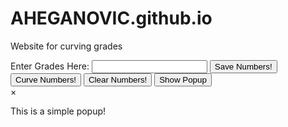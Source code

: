 # AHEGANOVIC.github.io
Website for curving grades

<html>
<head>
    <label for="Name">Enter Grades Here:</label>
    <input type="text" id="grades:" name="grade">
</head>

<body>
<button onclick="getGrades()" id="saveButton" type="button">Save Numbers! </button>
</body>

<body>
<button onclick="curveGrades()" id="curveButton" type="button">Curve Numbers! </button>
</body>

<body>
<button onclick="clearGrades()" id="clearButton" type="button">Clear Numbers! </button>
</body>

<body>
    <button id="showPopupButton" onclick="showPopup()">Show Popup</button>
    <div id="popup" class="popup">
        <div class="popup-content">
            <span class="close" id="closePopupButton" onclick="closePopup()">×</span>
            <p>This is a simple popup!</p>
        </div>
    </div>

<script>
function getGrades(){
    const gradeslist = new Array();
    var grades = document.getElementById('grades').value;
    gradeslist.push(grades)
    var button = document.getElementById("saveButton");
    button.addEventListener("click", getGrades); 
    button.classList.toggle("show");
}
</script>

<script>
    function showPopup() {
    popup.style.display = "block";
}
</script>

<script>
    function closePopup() {
    popup.style.display = "none"; 
    }
</script>



<script>
    function curveGrades() {
    }
</script>

<script>
    function clearGrades() {
    }
</script>
</html>











